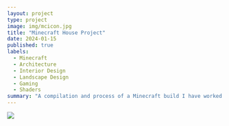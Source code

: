 ```yaml
---
layout: project
type: project
image: img/mcicon.jpg
title: "Minecraft House Project"
date: 2024-01-15
published: true
labels:
  - Minecraft
  - Architecture
  - Interior Design
  - Landscape Design
  - Gaming
  - Shaders
summary: "A compilation and process of a Minecraft build I have worked on recently."
---
```


<img class="img-fluid" src="../img/vacay/mcbuild2.png">
